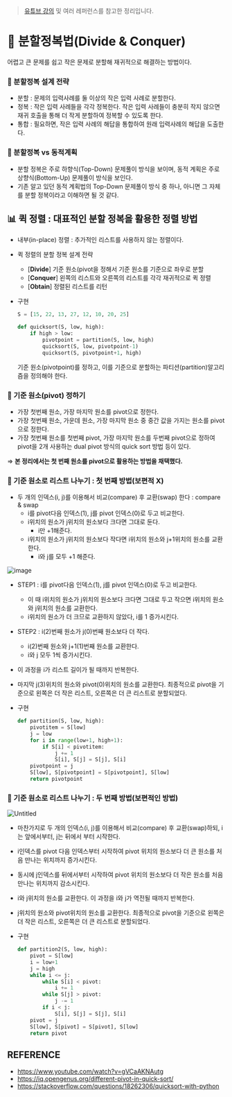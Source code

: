 > [유튜브 강의](https://www.youtube.com/watch?v=gVCaAKNAutg&t=2s) 및 여러 레퍼런스를 참고한 정리입니다.
> 

# 👋 분할정복법(Divide & Conquer)

어렵고 큰 문제를 쉽고 작은 문제로 분할해 재귀적으로 해결하는 방법이다. 

### 📕 분할정복 설계 전략

- 분할 : 문제의 입력사례를 둘 이상의 작은 입력 사례로 분할한다.
- 정복 : 작은 입력 사례들을 각각 정복한다. 작은 입력 사례들이 충분히 작지 않으면 재귀 호출을 통해 더 작게 분할하여 정복할 수 있도록 한다.
- 통합 : 필요하면, 작은 입력 사례의 해답을 통합하여 원래 입력사례의 해답을 도출한다.

### 📗 분할정복 vs 동적계획

- 분할 정복은 주로 하향식(Top-Down) 문제풀이 방식을 보이며, 동적 계획은 주로 상향식(Bottom-Up) 문제풀이 방식을 보인다.
- 기존 알고 있던 동적 계획법의 Top-Down 문제풀이 방식 중 하나, 아니면 그 자체를 분할 정복이라고 이해하면 될 것 같다.

## 📊 퀵 정렬 : 대표적인 분할 정복을 활용한 정렬 방법

- 내부(in-place) 정렬 : 추가적인 리스트를 사용하지 않는 정렬이다.
- 퀵 정렬의 분할 정복 설계 전략
    - [**Divide**] 기준 원소(pivot을 정해서 기준 원소를 기준으로 좌우로 분할
    - [**Conquer**] 왼쪽의 리스트와 오른쪽의 리스트를 각각 재귀적으로 퀵 정렬
    - [**Obtain**] 정렬된 리스트를 리턴
- 구현
    
    ```python
    S = [15, 22, 13, 27, 12, 10, 20, 25]
    
    def quicksort(S, low, high):
    	if high > low:
    		pivotpoint = partition(S, low, high)
    		quicksort(S, low, pivotpoint-1)
    		quicksort(S, pivotpoint+1, high)
    ```
    
    기준 원소(pivotpoint)를 정하고, 이를 기준으로 분할하는 파티션(partition)알고리즘을 정의해야 한다.
    

### 📙 기준 원소(pivot) 정하기

- 가장 첫번째 원소, 가장 마지막 원소를 pivot으로 정한다.
- 가장 첫번째 원소, 가운데 원소, 가장 마지막 원소 중 중간 값을 가지는 원소를 pivot으로 정한다.
- 가장 첫번째 원소를 첫번째 pivot, 가장 마지막 원소를 두번째 pivot으로 정하여 pivot을 2개 사용하는 dual pivot 방식의 quick sort 방법 등이 있다.

⇒ **본 정리에서는 첫 번째 원소를 pivot으로 활용하는 방법을 채택했다.**

### 📘 기준 원소로 리스트 나누기 : 첫 번째 방법(보편적 X)

- 두 개의 인덱스(i, j)를 이용해서 비교(compare) 후 교환(swap) 한다 : compare & swap
    - i를 pivot다음 인덱스(1), j를 pivot 인덱스(0)로 두고 비교한다.
    - i위치의 원소가 j위치의 원소보다 크다면 그대로 둔다.
        - i만 +1해준다.
    - i위치의 원소가 j위치의 원소보다 작다면 i위치의 원소와 j+1위치의 원소를 교환한다.
        - i와 j를 모두 +1 해준다.

![image](https://s3.us-west-2.amazonaws.com/secure.notion-static.com/2dc4e662-713e-404f-bebf-2e0db6b71b4d/Untitled.png?X-Amz-Algorithm=AWS4-HMAC-SHA256&X-Amz-Content-Sha256=UNSIGNED-PAYLOAD&X-Amz-Credential=AKIAT73L2G45EIPT3X45%2F20230303%2Fus-west-2%2Fs3%2Faws4_request&X-Amz-Date=20230303T063518Z&X-Amz-Expires=86400&X-Amz-Signature=ee103a011c60c40562d7e10061ac1f24ffd40a97b4e592c9e081c2c0050951f8&X-Amz-SignedHeaders=host&response-content-disposition=filename%3D%22Untitled.png%22&x-id=GetObject)

- STEP1 : i를 pivot다음 인덱스(1), j를 pivot 인덱스(0)로 두고 비교한다.
    - 이 때 i위치의 원소가 j위치의 원소보다 크다면 그대로 두고 작으면 i위치의 원소와 j위치의 원소를 교환한다.
    - i위치의 원소가 더 크므로 교환하지 않았다, i를 1 증가시킨다.
- STEP2 : i(2)번째 원소가 j(0)번째 원소보다 더 작다.
    - i(2)번째 원소와 j+1(1)번째 원소를 교환한다.
    - i와 j 모두 1씩 증가시킨다.
- 이 과정을 i가 리스트 길이가 될 때까지 반복한다.
- 마지막 j(3)위치의 원소와 pivot(0)위치의 원소를 교환한다. 최종적으로 pivot을 기준으로 왼쪽은 더 작은 리스트, 오른쪽은 더 큰 리스트로 분할되었다.
- 구현
    
    ```python
    def partition(S, low, high):
    	pivotitem = S[low]
    	j = low
    	for i in range(low+1, high+1):
    		if S[i] < pivotitem:
    			j += 1
    			S[i], S[j] = S[j], S[i]
    	pivotpoint = j
    	S[low], S[pivotpoint] = S[pivotpoint], S[low]
    	return pivotpoint
    ```
    

### 📕 기준 원소로 리스트 나누기 : 두 번째 방법(보편적인 방법)

![Untitled](https://s3.us-west-2.amazonaws.com/secure.notion-static.com/396f9807-bfb5-4e05-a286-23a73df38217/Untitled.png?X-Amz-Algorithm=AWS4-HMAC-SHA256&X-Amz-Content-Sha256=UNSIGNED-PAYLOAD&X-Amz-Credential=AKIAT73L2G45EIPT3X45%2F20230303%2Fus-west-2%2Fs3%2Faws4_request&X-Amz-Date=20230303T063545Z&X-Amz-Expires=86400&X-Amz-Signature=2ef00146489c1645d5efe114c2fb92e70fa8d095d0cbd4daee845324795a86d4&X-Amz-SignedHeaders=host&response-content-disposition=filename%3D%22Untitled.png%22&x-id=GetObject)

- 마찬가지로 두 개의 인덱스(i, j)를 이용해서 비교(compare) 후 교환(swap)하되, i는 앞에서부터, j는 뒤에서 부터 시작한다.
- i인덱스를 pivot 다음 인덱스부터 시작하여 pivot 위치의 원소보다 더 큰 원소를 처음 만나는 위치까지 증가시킨다.
- 동시에 j인덱스를 뒤에서부터 시작하여 pivot 위치의 원소보다 더 작은 원소를 처음 만나는 위치까지 감소시킨다.
- i와 j위치의 원소를 교환한다. 이 과정을 i와 j가 역전될 때까지 반복한다.
- j위치의 원소와 pivot위치의 원소를 교환한다. 최종적으로 pivot을 기준으로 왼쪽은 더 작은 리스트, 오른쪽은 더 큰 리스트로 분할되었다.
- 구현
    
    ```python
    def partition2(S, low, high):
    	pivot = S[low]
    	i = low+1
    	j = high
    	while i <= j:
    		while S[i] < pivot:
    			i += 1
    		while S[j] > pivot:
    			j -= 1
    		if i < j:
    			S[i], S[j] = S[j], S[i]
    	pivot = j
    	S[low], S[pivot] = S[pivot], S[low]
    	return pivot
    ```
    
## REFERENCE
- https://www.youtube.com/watch?v=gVCaAKNAutg
- https://iq.opengenus.org/different-pivot-in-quick-sort/
- https://stackoverflow.com/questions/18262306/quicksort-with-python
